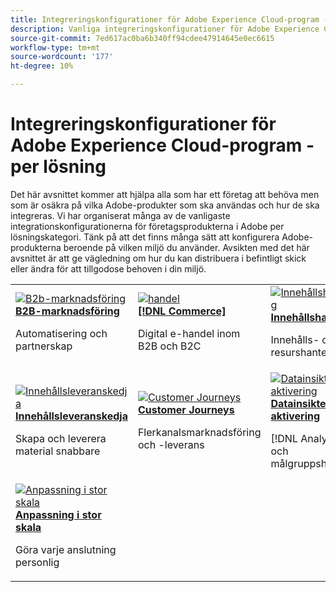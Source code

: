 ```yaml
---
title: Integreringskonfigurationer för Adobe Experience Cloud-program - per lösning
description: Vanliga integreringskonfigurationer för Adobe Experience Cloud-program ordnade efter lösningar.
source-git-commit: 7ed617ac0ba6b340ff94cdee47914645e0ec6615
workflow-type: tm+mt
source-wordcount: '177'
ht-degree: 10%

---
```



# Integreringskonfigurationer för Adobe Experience Cloud-program - per lösning

Det här avsnittet kommer att hjälpa alla som har ett företag att behöva men som är osäkra på vilka Adobe-produkter som ska användas och hur de ska integreras.  Vi har organiserat många av de vanligaste integrationskonfigurationerna för företagsprodukterna i Adobe per lösningskategori.  Tänk på att det finns många sätt att konfigurera Adobe-produkterna beroende på vilken miljö du använder.  Avsikten med det här avsnittet är att ge vägledning om hur du kan distribuera i befintligt skick eller ändra för att tillgodose behoven i din miljö.

<table>
<tr>
    <td>
      <a  href="./b2b.md"><img alt="B2b-marknadsföring" src="https://cdn.experienceleague.adobe.com/thumb/b2b.png"/></a>
      <div><strong><a href="./b2b.md">B2B-marknadsföring</a></strong></div>
      <p>
        Automatisering och partnerskap
      </p>
    </td>
   <td>
      <a  href="./commerce.md"><img alt="handel" src="https://cdn.experienceleague.adobe.com/thumb/commerce.png"/></a>
      <div><strong><a href="./commerce.md">[!DNL Commerce]</a></strong></div>
      <p>
        Digital e-handel inom B2B och B2C
      </p>
   </td>    
   <td>
      <a  href="./content-management.md"><img alt="Innehållshantering" src="https://cdn.experienceleague.adobe.com/thumb/content-management.png"/></a>
      <div><strong><a href="./content-management.md">Innehållshantering</a></strong></div>
      <p>
        Innehålls- och resurshantering
      </p>
   </td>
</tr>
<tr>
   <td>
      <a  href="./content-supply-chain.md"><img alt="Innehållsleveranskedja" src="https://cdn.experienceleague.adobe.com/thumb/content-supply-chain.png"/></a>
      <div><strong><a href="./content-supply-chain.md">Innehållsleveranskedja</a></strong></div>
      <p>
        Skapa och leverera material snabbare
      </p> 
    </td>
   <td>
      <a  href="./customer-journeys.md"><img alt="Customer Journeys" src="https://cdn.experienceleague.adobe.com/thumb/customer-journeys.png"/></a>
      <div><strong><a href="./customer-journeys.md">Customer Journeys</a></strong></div>
      <p>
        Flerkanalsmarknadsföring och -leverans
      </p> 
    </td>
   <td>
      <a  href="./data-insights.md"><img alt="Datainsikter och aktivering" src="https://cdn.experienceleague.adobe.com/thumb/data-insights.png"/></a>
      <div><strong><a href="./data-insights.md"> Datainsikter och aktivering</a></strong></div>
      <p>
        [!DNL Analytics] och målgruppshantering
      </p>
   </td>  
</tr>
<tr>
   <td>
      <a  href="./personalization.md"><img alt="Anpassning i stor skala" src="https://cdn.experienceleague.adobe.com/thumb/personalization.png"/></a>
      <div><strong><a href="./personalization.md">Anpassning i stor skala</a></strong></div>
      <p>
        Göra varje anslutning personlig
      </p>
   </td>
</table>

